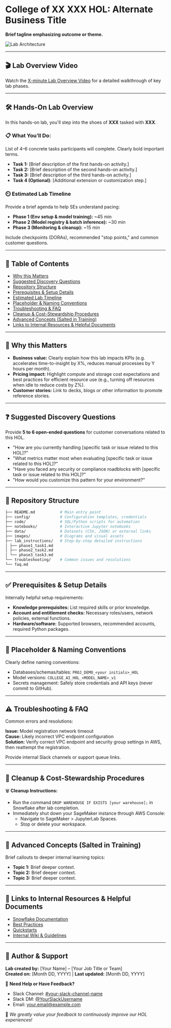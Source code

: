 # College of XX XXX HOL: Alternate Business Title
**Brief tagline emphasizing outcome or theme.**

![Lab Architecture](images/architecture_diagram.png)

---

## 🎬 Lab Overview Video
Watch the [X-minute Lab Overview Video](overview.mp4) for a detailed walkthrough of key lab phases.

---

## 🛠️ Hands-On Lab Overview

In this hands-on lab, you'll step into the shoes of **XXX** tasked with **XXX**.

### 📋 What You’ll Do:
List of 4–6 concrete tasks participants will complete. Clearly bold important terms.
- **Task 1:** [Brief description of the first hands-on activity.]
- **Task 2:** [Brief description of the second hands-on activity.]
- **Task 3:** [Brief description of the third hands-on activity.]
- **Task 4 (Optional)**: [Additional extension or customization step.]

### ⏲️ Estimated Lab Timeline

Provide a brief agenda to help SEs understand pacing:

- **Phase 1 (Env setup & model training):** ~45 min
- **Phase 2 (Model registry & batch inference):** ~30 min
- **Phase 3 (Monitoring & cleanup):** ~15 min

Include checkpoints (DORAs), recommended "stop points," and common customer questions.
  
---

## 📖 Table of Contents

- [Why this Matters](#why-this-matters)
- [Suggested Discovery Questions](#suggested-discovery-questions)
- [Repository Structure](#repository-structure)
- [Prerequisites & Setup Details](#prerequisites--setup-details)
- [Estimated Lab Timeline](#estimated-lab-timeline)
- [Placeholder & Naming Conventions](#placeholder--naming-conventions)
- [Troubleshooting & FAQ](#troubleshooting--faq)
- [Cleanup & Cost-Stewardship Procedures](#cleanup--cost-stewardship-procedures)
- [Advanced Concepts (Salted in Training)](#advanced-concepts-salted-in-training)
- [Links to Internal Resources & Helpful Documents](#links-to-internal-resources--helpful-documents)

---

## 📌 Why this Matters

- **Business value:** Clearly explain how this lab impacts KPIs (e.g. accelerates time-to-insight by X%, reduces manual processes by Y hours per month).
- **Pricing impact:** Highlight compute and storage cost expectations and best practices for efficient resource use (e.g., turning off resources when idle to reduce costs by Z%).
- **Customer stories:** Link to decks, blogs or other information to promote reference stories.

---

## ❓ Suggested Discovery Questions

Provide **5 to 6 open-ended questions** for customer conversations related to this HOL.

- "How are you currently handling [specific task or issue related to this HOL]?"
- "What metrics matter most when evaluating [specific task or issue related to this HOL]?"
- "Have you faced any security or compliance roadblocks with [specific task or issue related to this HOL]?"
- "How would you customize this pattern for your environment?"

---

## 📂 Repository Structure

```bash
├── README.md           # Main entry point
├── config/             # Configuration templates, credentials
├── code/               # SQL/Python scripts for automation
├── notebooks/          # Interactive Jupyter notebooks
├── data/               # Datasets (CSV, JSON) or external links
├── images/             # Diagrams and visual assets
├── lab_instructions/   # Step-by-step detailed instructions
│ ├── phase1_task1.md
│ ├── phase2_task2.md
│ └── phase3_task3.md
└── troubleshooting/    # Common issues and resolutions
└── faq.md
```
---

## ✅ Prerequisites & Setup Details

Internally helpful setup requirements:

- **Knowledge prerequisites:** List required skills or prior knowledge.
- **Account and entitlement checks:** Necessary roles/users, network policies, external functions.
- **Hardware/software:** Supported browsers, recommended accounts, required Python packages.

---

## 🔖 Placeholder & Naming Conventions

Clearly define naming conventions:

- Databases/schemas/tables: `PROJ_DEMO_<your initials>_HOL`
- Model versions: `COLLEGE_AI_HOL_<MODEL_NAME>_v1`
- Secrets management: Safely store credentials and API keys (never commit to GitHub).

---

## ⚠️ Troubleshooting & FAQ

Common errors and resolutions:

**Issue:** Model registration network timeout  
**Cause:** Likely incorrect VPC endpoint configuration  
**Solution:** Verify correct VPC endpoint and security group settings in AWS, then reattempt the registration.

Provide internal Slack channels or support queue links.

---

## 🧹 Cleanup & Cost-Stewardship Procedures

🗑 **Cleanup Instructions:**
- Run the command `DROP WAREHOUSE IF EXISTS [your warehouse];` in Snowflake after lab completion.
- Immediately shut down your SageMaker instance through AWS Console:
  - Navigate to SageMaker > JupyterLab Spaces.
  - Stop or delete your workspace.

---

## 📘 Advanced Concepts (Salted in Training)

Brief callouts to deeper internal learning topics:

- **Topic 1:** Brief deeper context.
- **Topic 2:** Brief deeper context.
- **Topic 3:** Brief deeper context.

---

## 🔗 Links to Internal Resources & Helpful Documents

- [Snowflake Documentation](#)
- [Best Practices](#)
- [Quickstarts](#)
- [Internal Wiki & Guidelines](#)

---

## 👤 Author & Support

**Lab created by:** [Your Name] – [Your Job Title or Team]  
**Created on:** [Month DD, YYYY] | **Last updated:** [Month DD, YYYY]

💬 **Need Help or Have Feedback?**  
- Slack Channel: [#your-slack-channel-name](https://your-slack-channel-link)  
- Slack DM: [@YourSlackUsername](https://your-direct-slack-profile-link)  
- Email: [your.email@example.com](mailto:your.email@example.com)

🌟 *We greatly value your feedback to continuously improve our HOL experiences!*
